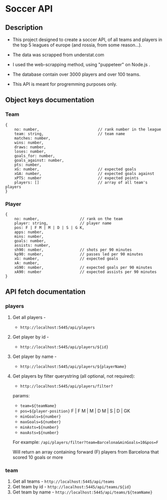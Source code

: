 # Soccer API


## Description

* This project designed to create a soccer API, of all teams and players in the top 5 leagues of europe (and rossia, from some reason...).

* The data was scrapped from understat.com

* I used the web-scrapping method, using "puppeteer" on Node.js .

* The database contain over 3000 players and over 100 teams.

* This API is meant for progremming purposes only.


## Object keys documentation

### Team
```
{
    no: number,                          // rank number in the league 
    team: string,                        // team name
    matches: number,
    wins: number,
    draws: number,
    loses: number,
    goals_for: number,
    goals_against: number,
    pts: number,
    xG: number,                          // expected goals
    xGA: number,                         // expected goals against
    xPTS: number                         // expected points
    players: []                          // array of all team's players
}
```

### Player
```
{
    no: number,                  // rank on the team
    player: string,              // player name
    pos: F | F M | M | D | S | G K,
    apps: number,
    mins: number,
    goals: number,
    assists: number,
    sh90: number,                // shots per 90 minutes
    kp90: number,                // passes led per 90 minutes
    xG: number,                  // expected goals
    xA: number,                  
    xG90: number,                // expected goals per 90 minutes
    xA90: number                 // expected assists per 90 minutes
}
```

## API fetch documentation 
### players

1. Get all players - 
    * `http://localhost:5445/api/players`
2. Get player by id - 
    * `http://localhost:5445/api/players/${id}`
3. Get player by name - 
    * `http://localhost:5445/api/players/${playerName}`
4. Get players by filter querystring (all optional, not required): 
    * `http://localhost:5445/api/players/filter?`
    
    params:
    * `team=${teamName}`
    * `pos=${player-position}`                 F | F M | M | D M | S | D | GK
    * `minGoals=${number}`
    * `maxGoals=${number}`
    * `minAsts=${number}`
    * `maxAsts=${number}`
    
    For example: `/api/players/filter?team=Barcelona&minGoals=10&pos=F`

    Will return an array containing forward (F) players from Barcelona that scored 10 goals or more


### team
1. Get all teams - `http://localhost:5445/api/teams`
2. Get team by id - `http://localhost:5445/api/teams/${id}`
3. Get team by name - `http://localhost:5445/api/teams/${teamName}`
